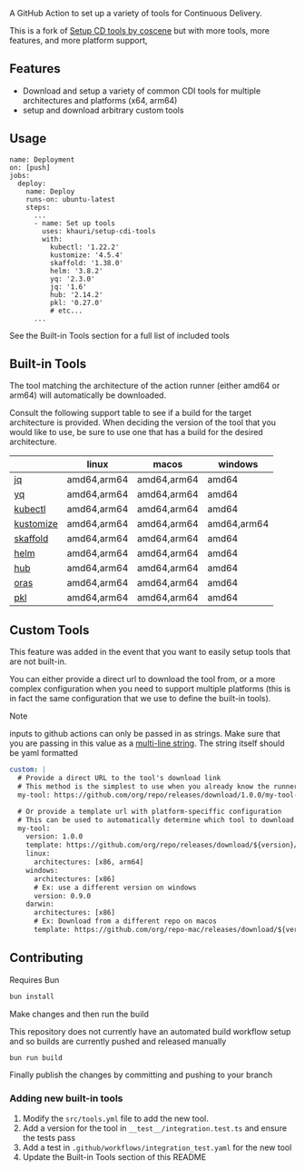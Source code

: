 A GitHub Action to set up a variety of tools for Continuous Delivery.

This is a fork of [Setup CD tools by coscene](https://github.com/marketplace/actions/setup-cd-tools-by-coscene) but with more tools, more features, and more platform support,

## Features

- Download and setup a variety of common CDI tools for multiple architectures and platforms (x64, arm64)
- setup and download arbitrary custom tools

## Usage

```
name: Deployment
on: [push]
jobs:
  deploy:
    name: Deploy
    runs-on: ubuntu-latest
    steps:
      ...
      - name: Set up tools
        uses: khauri/setup-cdi-tools
        with:
          kubectl: '1.22.2'
          kustomize: '4.5.4'
          skaffold: '1.38.0'
          helm: '3.8.2'
          yq: '2.3.0'
          jq: '1.6'
          hub: '2.14.2'
          pkl: '0.27.0'
          # etc...
      ...
```

See the Built-in Tools section for a full list of included tools

## Built-in Tools

The tool matching the architecture of the action runner (either amd64 or arm64) will automatically be downloaded.

Consult the following support table to see if a build for the target architecture is provided. 
When deciding the version of the tool that you would like to use, be sure to use one that has a build for the desired architecture.

|  | linux | macos | windows |
|---|:---:|---|---|
| [jq](https://stedolan.github.io/jq/) | amd64,arm64 | amd64,arm64 | amd64 |
| [yq](https://github.com/mikefarah/yq) | amd64,arm64 | amd64,arm64 | amd64 |
| [kubectl](https://github.com/kubernetes/kubectl) | amd64,arm64 | amd64,arm64 | amd64 |
| [kustomize](https://github.com/kubernetes-sigs/kustomize) | amd64,arm64 | amd64,arm64 | amd64,arm64 |
| [skaffold](https://github.com/GoogleContainerTools/skaffold) | amd64,arm64 | amd64,arm64 | amd64 |
| [helm](https://github.com/helm/helm) | amd64,arm64 | amd64,arm64 | amd64 |
| [hub](https://github.com/github/hub) | amd64,arm64 | amd64,arm64 | amd64 |
| [oras](https://github.com/oras-project/oras) | amd64,arm64 | amd64,arm64 | amd64 |
| [pkl](https://github.com/apple/pkl) | amd64,arm64 | amd64,arm64 | amd64 | 

## Custom Tools

This feature was added in the event that you want to easily setup tools that are not built-in.

You can either provide a direct url to download the tool from, or a more complex configuration when you need to support multiple platforms (this is in fact the same configuration that we use to define the built-in tools).

> [!NOTE]
> inputs to github actions can only be passed in as strings. Make sure that you are passing in this value as a 
> [multi-line string](https://yaml-multiline.info/). The string itself should be yaml formatted

```yaml
custom: |
  # Provide a direct URL to the tool's download link
  # This method is the simplest to use when you already know the runner's platform and architecture  
  my-tool: https://github.com/org/repo/releases/download/1.0.0/my-tool-linux-x64.tar.gz

  # Or provide a template url with platform-speciffic configuration
  # This can be used to automatically determine which tool to download based on the type of runner
  my-tool:
    version: 1.0.0
    template: https://github.com/org/repo/releases/download/${version}/my-tool-${platform}-${arch}.tar.gz
    linux:
      architectures: [x86, arm64]
    windows:
      architectures: [x86]
      # Ex: use a different version on windows
      version: 0.9.0
    darwin:
      architectures: [x86]
      # Ex: Download from a different repo on macos
      template: https://github.com/org/repo-mac/releases/download/${version}/my-tool 
```

## Contributing

Requires Bun

```sh
bun install
```

Make changes and then run the build

This repository does not currently have an automated build workflow setup and so builds are currently pushed and released manually

```sh
bun run build
```

Finally publish the changes by committing and pushing to your branch

### Adding new built-in tools

1. Modify the `src/tools.yml` file to add the new tool.
2. Add a version for the tool in `__test__/integration.test.ts` and ensure the tests pass
3. Add a test in `.github/workflows/integration_test.yaml` for the new tool
4. Update the Built-in Tools section of this README
